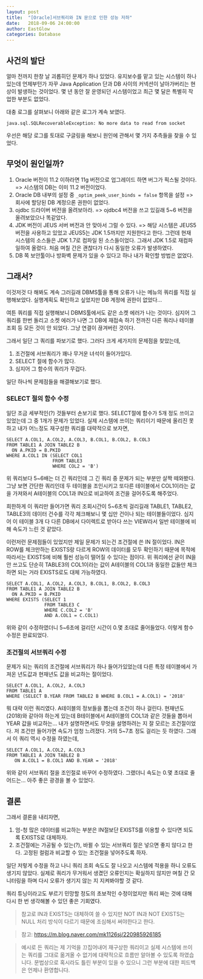 ```yaml
---
layout: post
title:  "[Oracle]서브쿼리와 IN 문으로 인한 성능 저하"
date:   2018-09-06 24:00:00
author: EastGlow
categories: Database
---
```

## 사건의 발단

얼마 전까지 한창 날 괴롭히던 문제가 하나 있었다. 유지보수를 맡고 있는 시스템이 하나 있는데 언제부턴가 자꾸 Java Application 단과 DB 사이의 커넥션이 날아가버리는 현상이 발생하는 것이었다. 몇 년 동안 잘 운영되던 시스템이었고 최근 몇 달은 특별히 작업한 부분도 없었다.

대충 로그를 살펴보니 아래와 같은 로그가 계속 보였다.

```
java.sql.SQLRecoverableException: No more data to read from socket
```

우선은 해당 로그를 토대로 구글링을 해보니 원인에 관해서 몇 가지 추측들을 찾을 수 있었다.

## 무엇이 원인일까?

1. Oracle 버전이 11.2 이하라면 11g 버전으로 업그레이드 하면 버그가 픽스될 것이다. => 시스템의 DB는 이미 11.2 버전이었다.
2. Oracle DB 내부의 설정 중 `_optim_peek_user_binds = false` 항목을 설정 => 회사에 할당된 DB 계정으론 권한이 없었다.
3. ojdbc 드라이버 버전을 올려보아라. => ojdbc4 버전을 쓰고 있길래 5~6 버전을 올려보았으나 똑같았다.
4. JDK 버전이 JEUS 서버 버전과 안 맞아서 그럴 수 있다. => 해당 시스템은 JEUS5 버전을 사용하고 있었고 JEUS5는 JDK 1.5까지만 지원한다고 한다. 그런데 현재 시스템의 소스들은 JDK 1.7로 컴파일 된 소스들이었다. 그래서 JDK 1.5로 재컴파일하여 올렸다. 처음 며칠 간은 괜찮다가 다시 동일한 오류가 발생하였다.
5. DB 쪽 보안툴이나 방화벽 문제가 있을 수 있다고 하나 내가 확인할 방법은 없었다.

## 그래서?

이것저것 다 해봐도 계속 그러길래 DBMS툴을 통해 오류가 나는 메뉴의 쿼리를 직접 실행해보았다. 실행계획도 확인하고 싶었지만 DB 계정에 권한이 없었다...

여튼 쿼리를 직접 실행해보니 DBMS툴에서도 같은 소켓 에러가 나는 것이다. 심지어 그 쿼리를 한번 돌리고 소켓 에러가 나면 그 DB에 재접속 하기 전까진 다른 쿼리나 테이블 조회 등 모든 것이 안 되었다. 그냥 연결이 끊겨버린 것이다.

그래서 일단 그 쿼리를 파보기로 했다. 그러다 크게 세가지의 문제점을 찾았는데,

1. 조건절에 서브쿼리가 꽤나 무거운 녀석이 들어가있다.
2. SELECT 절에 함수가 많다.
3. 심지어 그 함수의 쿼리가 무겁다.

일단 하나씩 문제점들을 해결해보기로 했다.

### SELECT 절의 함수 수정

일단 조금 세부적인(?) 것들부터 손보기로 했다. SELECT절에 함수가 5개 정도 쓰이고 있었는데 그 중 1개가 문제가 있었다. 실제 시스템에 쓰이는 쿼리이기 때문에 올리진 못하고 내가 어느정도 재구성한 쿼리를 대략적으로 보자면,

```
SELECT A.COL1, A.COL2, A.COL3, B.COL1, B.COL2, B.COL3
FROM TABLE1 A JOIN TABLE2 B
  ON A.PKID = B.PKID
WHERE A.COL1 IN (SELECT COL1
                 FROM TABLE3
                 WHERE COL2 = 'B')
```

위 쿼리보다 5~6배는 더 긴 쿼리인데 그 긴 쿼리 중 문제가 되는 부분만 살짝 떼와봤다. 그냥 보면 간단한 쿼리인데 두 테이블을 조인시키고 또다른 테이블에서 COL1이라는 값을 가져와서 A테이블의 COL1과 IN으로 비교하여 조건을 걸어주도록 해주었다.

희한하게 이 쿼리만 들어가면 쿼리 조회시간이 5~6초씩 걸리길래 TABLE1, TABLE2, TABLE3의 데이터 건수를 각각 체크해보니 몇 십만 건이나 되는 테이블들이었다. 심지어 이 테이블 3개 다 다른 DB에서 다이렉트로 받아다 쓰는 VIEW라서 일반 테이블에 비해 속도가 느린 것 같았다.

이런저런 문제점들이 있었지만 제일 문제가 되는건 조건절에 쓴 IN 절이었다. IN은 ROW를 체크만하는 EXISTS랑 다르게 ROW의 데이터를 모두 확인하기 때문에 목적에 따라서는 EXISTS에 비해 훨씬 성능이 떨어질 수 있다는 점이다. 위 쿼리에선 굳이 IN을 안 쓰고도 단순히 TABLE3의 COL1이라는 값이 A테이블의 COL1과 동일한 값들만 체크하면 되는 거라 EXISTS로도 대체 가능하였다.

```
SELECT A.COL1, A.COL2, A.COL3, B.COL1, B.COL2, B.COL3
FROM TABLE1 A JOIN TABLE2 B
  ON A.PKID = B.PKID
WHERE EXISTS (SELECT 1
              FROM TABLE3 C
              WHERE C.COL2 = 'B'
              AND A.COL1 = C.COL1)
```

위와 같이 수정하였더니 5~6초에 걸리던 시간이 0.몇 초대로 줄어들었다. 이렇게 함수 수정은 완료되었다.

### 조건절의 서브쿼리 수정

문제가 되는 쿼리의 조건절에 서브쿼리가 하나 들어가있었는데 다른 특정 테이블에서 가져온 년도값과 현재년도 값을 비교하는 절이었다.

```
SELECT A.COL1, A.COL2, A.COL3
FROM TABLE1 A
WHERE (SELECT B.YEAR FROM TABLE2 B WHERE B.COL1 = A.COL1) = '2018'
```

뭐 대략 이런 쿼리였다. A테이블의 정보들을 뽑는데 조건이 하나 걸린다. 현재년도(2018)와 같아야 하는게 있는데 B테이블에서 A테이블의 COL1과 같은 것들을 뽑아서 YEAR 값을 비교하는... 내가 설명하면서도 무엇을 설명하려는 지 잘 모르는 조건절이었다. 저 조건만 들어가면 속도가 엄청 느려졌다. 거의 5~7초 정도 걸리는 듯 하였다. 그래서 이 쿼리 역시 수정을 하였는데,

```
SELECT A.COL1, A.COL2, A.COL3
FROM TABLE1 A JOIN TABLE2 B
   ON A.COL1 = B.COL1 AND B.YEAR = '2018'
```

위와 같이 서브쿼리 절을 조인절로 바꾸어 수정하였다. 그랬더니 속도는 0.몇 초대로 줄어드는... 아주 좋은 광경을 볼 수 있었다.

## 결론

그래서 결론을 내리자면,

1. 엄-청 많은 데이터를 비교하는 부분은 IN절보단 EXISTS를 이용할 수 있다면 되도록 EXISTS로 대체하자.
2. 조건절에는 가공될 수 있는(?), 바뀔 수 있는 서브쿼리 절은 넣으면 좋지 않다고 한다. 고정된 컬럼과 비교할 수 있는 조건절을 넣어주도록 하자.

일단 저렇게 수정을 하고 나니 쿼리 조회 속도도 잘 나오고 시스템에 적용을 하니 오류도 생기지 않았다. 실제로 쿼리가 무거워서 생겼던 오류인지는 확실하지 않지만 며칠 간 모니터링을 하며 다시 오류가 생기지 않는 지 지켜봐야할 것 같다.

쿼리 튜닝이라고도 부르기 민망할 정도의 초보적인 수정이었지만 쿼리 짜는 것에 대해 다시 한 번 생각해볼 수 있던 좋은 기회였다.

> 참고로 IN과 EXISTS는 대체하여 쓸 수 있지만 NOT IN과 NOT EXISTS는 NULL 처리 방식이 다르기 때문에 조심해서 써야한다고 한다.

> 참고: https://m.blog.naver.com/mk1126sj/220985926185

> 예시로 든 쿼리는 제 기억을 끄집어내어 재구상한 쿼리이고 실제 시스템에 쓰이는 쿼리를 그대로 옮겨올 수 없기에 대략적으로 흐름만 알아볼 수 있도록 하였습니다. 문법상으로 혹시라도 틀린 부분이 있을 수 있으니 그런 부분에 대한 피드백은 언제나 환영합니다.
